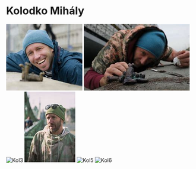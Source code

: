 # Kolodko Mihály
![Kolodko](https://github.com/Hunrise/Kolodko-project/blob/main/kepek/kolodko.jpg)
![Kol2](https://github.com/Hunrise/Kolodko-project/blob/main/kepek/kol2.jpg)
![Kol3]()
![Kol4](https://github.com/Hunrise/Kolodko-project/blob/main/kepek/kol4.jpg)
![Kol5]()
![Kol6]()
